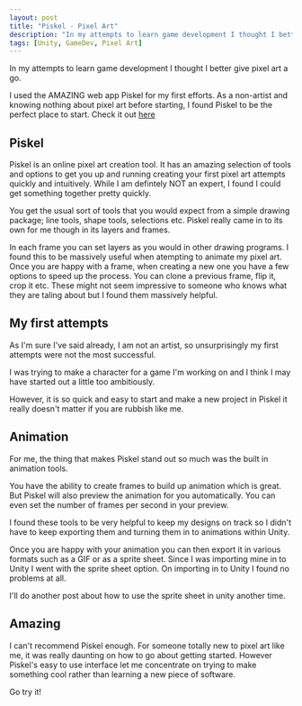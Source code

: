 ```yaml
---
layout: post
title: "Piskel - Pixel Art"
description: "In my attempts to learn game development I thought I better give pixel art a go"
tags: [Unity, GameDev, Pixel Art]
---
```


In my attempts to learn game development I thought I better give pixel art a go.

I used the AMAZING web app Piskel for my first efforts. As a non-artist and knowing nothing about pixel art before starting, I found Piskel to be the perfect place to start. Check it out [here](https://www.piskelapp.com/)

## Piskel

Piskel is an online pixel art creation tool. It has an amazing selection of tools and options to get you up and running creating your first pixel art attempts quickly and intuitively. While I am defintely NOT an expert, I found I could get something together pretty quickly.

You get the usual sort of tools that you would expect from a simple drawing package; line tools, shape tools, selections etc. Piskel really came in to its own for me though in its layers and frames.

In each frame you can set layers as you would in other drawing programs. I found this to be massively useful when atempting to animate my pixel art. Once you are happy with a frame, when creating a new one you have a few options to speed up the process. You can clone a previous frame, flip it, crop it etc. These might not seem impressive to someone who knows what they are taling about but I found them massively helpful.

## My first attempts

As I'm sure I've said already, I am not an artist, so unsurprisingly my first attempts were not the most successful.

I was trying to make a character for a game I'm working on and I think I may have started out a little too ambitiously.

However, it is so quick and easy to start and make a new project in Piskel it really doesn't matter if you are rubbish like me.

## Animation

For me, the thing that makes Piskel stand out so much was the built in animation tools.

You have the ability to create frames to build up animation which is great. But Piskel will also preview the animation for you automatically. You can even set the number of frames per second in your preview.

I found these tools to be very helpful to keep my designs on track so I didn't have to keep exporting them and turning them in to animations within Unity.

Once you are happy with your animation you can then export it in various formats such as a GIF or as a sprite sheet. Since I was importing mine in to Unity I went with the sprite sheet option. On importing in to Unity I found no problems at all.

I'll do another post about how to use the sprite sheet in unity another time.

## Amazing

I can't recommend Piskel enough. For someone totally new to pixel art like me, it was really daunting on how to go about getting started. However Piskel's easy to use interface let me concentrate on trying to make something cool rather than learning a new piece of software.

Go try it!
